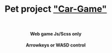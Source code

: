 <br>
<h1 align="center">Pet project <a href="https://maxim-belyi.github.io/pet_Car-Game/" target="_blank"> "Car-Game" </a>
<br>
<br> 
<h4 align="center">Web game Js/Scss only
<br>
<h4 align="center"><b>Arrow</b>keys or <b>WASD</b> control
